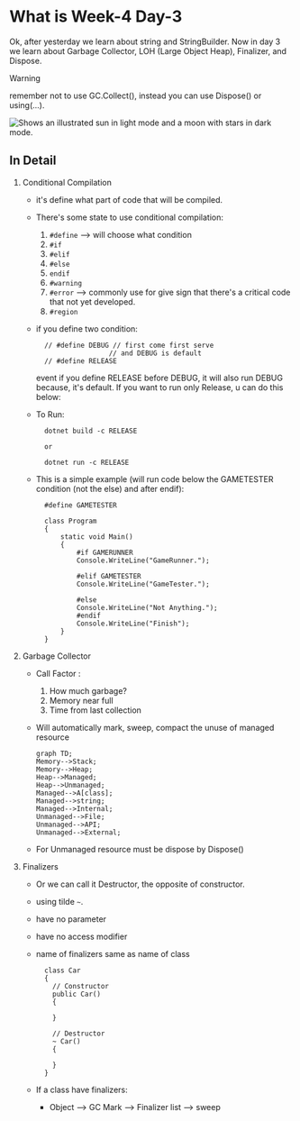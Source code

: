 # What is Week-4 Day-3
Ok, after yesterday we learn about string and StringBuilder. Now in day 3 we learn about Garbage Collector, LOH (Large Object Heap), Finalizer, and Dispose.

> [!WARNING]
> remember not to use GC.Collect(), instead you can use Dispose() or using(...).

<picture>
  <source media="(prefers-color-scheme: dark)" srcset="https://user-images.githubusercontent.com/25423296/163456776-7f95b81a-f1ed-45f7-b7ab-8fa810d529fa.png">
  <source media="(prefers-color-scheme: light)" srcset="https://user-images.githubusercontent.com/25423296/163456779-a8556205-d0a5-45e2-ac17-42d089e3c3f8.png">
  <img alt="Shows an illustrated sun in light mode and a moon with stars in dark mode." src="https://user-images.githubusercontent.com/25423296/163456779-a8556205-d0a5-45e2-ac17-42d089e3c3f8.png">
</picture>

## In Detail
1. Conditional Compilation
    * it's define what part of code that will be compiled.
    * There's some state to use conditional compilation:
      1. `#define` --> will choose what condition
      2. `#if`
      3. `#elif`
      4. `#else`
      5. `endif`
      6. `#warning`
      7. `#error` --> commonly use for give sign that there's a critical code that not yet developed.
      8. `#region`

    * if you define two condition:

      ```
        // #define DEBUG // first come first serve
                        // and DEBUG is default
        // #define RELEASE 
      ```

      event if you define RELEASE before DEBUG, it will also run DEBUG because, it's default. If you want to run only Release, u can do this below:
    
    * To Run:

      ```
        dotnet build -c RELEASE 

        or 

        dotnet run -c RELEASE
      ```

    * This is a simple example (will run code below the GAMETESTER condition (not the else) and after endif):

      ```
        #define GAMETESTER

        class Program
        {
            static void Main()
            {
                #if GAMERUNNER
                Console.WriteLine("GameRunner.");

                #elif GAMETESTER
                Console.WriteLine("GameTester.");

                #else 
                Console.WriteLine("Not Anything.");
                #endif
                Console.WriteLine("Finish");
            }
        }
      ```

2. Garbage Collector
    * Call Factor : 
      1. How much garbage?
      2. Memory near full
      3. Time from last collection
    * Will automatically mark, sweep, compact the unuse of managed resource

      ```mermaid
      graph TD;
      Memory-->Stack;
      Memory-->Heap;
      Heap-->Managed;
      Heap-->Unmanaged;
      Managed-->A[class];
      Managed-->string;
      Managed-->Internal;
      Unmanaged-->File;
      Unmanaged-->API;
      Unmanaged-->External;
      ```

    * For Unmanaged resource must be dispose by Dispose()

3. Finalizers
    * Or we can call it Destructor, the opposite of constructor.
    * using tilde `~`.
    * have no parameter
    * have no access modifier
    * name of finalizers same as name of class

      ```
        class Car
        {
          // Constructor
          public Car()
          {

          }

          // Destructor
          ~ Car()
          {

          }
        }
      ```

    * If a class have finalizers:
      * Object --> GC Mark --> Finalizer list --> sweep